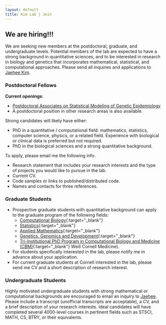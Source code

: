 ```yaml
---
layout: default
title: Kim Lab | Join
---
```


## We are hiring!!! ##
We are seeking new members at the postdoctoral, graduate, and undergraduate levels. Potential members of the lab are expected to have a strong background in quantitative sciences, and to be interested in research in biology and genetics that incorporates mathematical, statistical, and computational approaches. Please send all inquiries and applications to [Jaehee Kim](mailto:jaehee.kim@cornell.edu).


### Postdoctoral Fellows
**Current openings**:
* [Postdoctoral Associates on Statistical Modeling of Genetic Epidemiology](/join/openings/)
* A postdoctoral position in other research areas is also available.  

Strong candidates will likely have either:
* PhD in a quantitative / computational field: mathematics, statistics, computer science, physics, or a related field. Experience with biological or clinical data is preferred but not required.
* PhD in the biological sciences and a strong quantitative background.

To apply, please email me the following info.
* Research statement that includes your research interests and the type of projects you would like to pursue in the lab.
* Current CV.
* Code samples or links to published/distributed code.
* Names and contacts for three references.


### Graduate Students
*  Prospective graduate students with quantitative background can apply to the graduate program of the following fields:
    * [Computational Biology](https://compbio.cornell.edu/){:target="_blank"}
    * [Statistics](https://stat.cornell.edu/){:target="_blank"} 
    * [Applied Mathematics](https://www.cam.cornell.edu/){:target="_blank"}
    * [Genetics, Genomics and Development](https://gendev.cornell.edu/){:target="_blank"}  
    * [Tri-Institutional PhD Program in Computational Biology and Medicine (CBM)](https://gradschool.weill.cornell.edu/programs/tri-institutional-phd-programs){:target="_blank"} Weill Cornell Medicine). 
* For students specifically interested in the lab, please notify me in advance about your application. 
* For current graduate students at Cornell interested in the lab, please send me CV and a short description of research interest.


### Undergraduate Students
Highly motivated undergraduate students with strong mathematical or computational backgrounds are encouraged to email an inquiry to [Jaehee](mailto:jaehee.kim@cornell.edu). Please include a transcript (unofficial transcripts are acceptable), a CV, and a brief description of your research interests. Ideal candidates will have completed several 4000-level courses in pertinent fields such as STSCI, MATH, CS, BTRY, or their equivalents.


